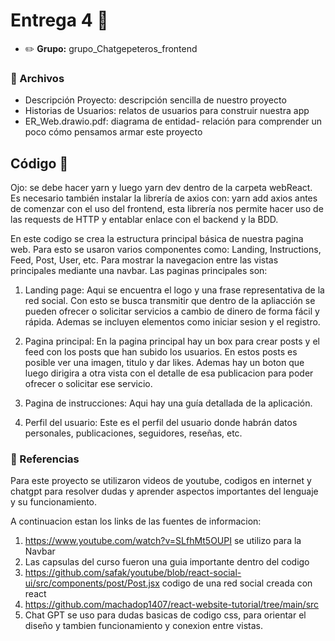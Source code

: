 # Entrega 4 :construction:

* :pencil2: **Grupo:** grupo_Chatgepeteros_frontend

### :scroll: Archivos

* Descripción Proyecto: descripción sencilla de nuestro proyecto
* Historias de Usuarios: relatos de usuarios para construir nuestra app
* ER_Web.drawio.pdf: diagrama de entidad- relación para comprender un poco cómo pensamos armar este proyecto

## Código :symbols:

Ojo: se debe hacer yarn y luego yarn dev dentro de la carpeta webReact.<br>
Es necesario también instalar la librería de axios con: yarn add axios antes de comenzar con el uso del frontend, esta librería nos permite hacer uso de las requests de HTTP y entablar enlace con el backend y la BDD.

En este codigo se crea la estructura principal básica de nuestra pagina web.
Para esto se usaron varios componentes como: Landing, Instructions, Feed, Post, User, etc. Para mostrar la navegacion entre las vistas principales mediante una navbar.
Las paginas principales son:

1. Landing page: Aqui se encuentra el logo y una frase representativa de la red social. Con esto se busca transmitir que dentro de la apliacción se pueden ofrecer o solicitar servicios a cambio de dinero de forma fácil y rápida. 
Ademas se incluyen elementos como iniciar sesion y el registro.

2. Pagina principal: En la pagina principal hay un box para crear posts y el feed con los posts que han subido los usuarios. En estos posts es posible ver una imagen, titulo y dar likes. Ademas hay un boton que luego dirigira a otra vista con el detalle de esa publicacion para poder ofrecer o solicitar ese servicio. 

3. Pagina de instrucciones: Aqui hay una guía detallada de la aplicación.

4. Perfil del usuario: Este es el perfil del usuario donde habrán datos personales, publicaciones, seguidores, reseñas, etc.

### :book: Referencias

Para este proyecto se utilizaron videos de youtube, codigos en internet y chatgpt para resolver dudas y aprender aspectos importantes del lenguaje y su funcionamiento. 

A continuacion estan los links de las fuentes de informacion:
1. https://www.youtube.com/watch?v=SLfhMt5OUPI se utilizo para la Navbar
2. Las capsulas del curso fueron una guia importante dentro del codigo
3. https://github.com/safak/youtube/blob/react-social-ui/src/components/post/Post.jsx codigo de una red social creada con react
4. https://github.com/machadop1407/react-website-tutorial/tree/main/src 
4. Chat GPT se uso para dudas basicas de codigo css, para orientar el diseño y tambien funcionamiento y conexion entre vistas. 
